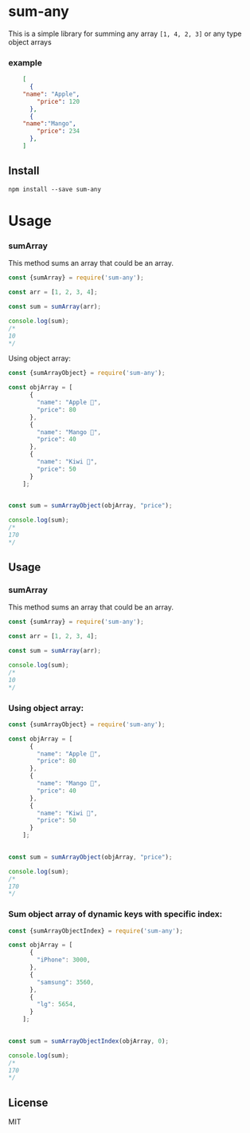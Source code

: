 # sum-any 

This is a simple library for summing any array `[1, 4, 2, 3]` or any type object arrays
### example
```json
    [
      {
	"name": "Apple",
    	"price": 120
      },
      {
	"name":"Mango",
    	"price": 234
      },
    ]
```
## Install

`npm install --save sum-any`
# Usage
### sumArray
This method sums an array that could be an array.
```javascript
const {sumArray} = require('sum-any');

const arr = [1, 2, 3, 4];

const sum = sumArray(arr);

console.log(sum);
/*
10
*/
```
Using object array:
```javascript
const {sumArrayObject} = require('sum-any');

const objArray = [
      {
        "name": "Apple 🍎",
        "price": 80
      },
      {
        "name": "Mango 🥭",
        "price": 40
      },
	  {
        "name": "Kiwi 🥝",
        "price": 50
      }
    ];
    

const sum = sumArrayObject(objArray, "price");

console.log(sum);
/*
170
*/
```


## Usage
### sumArray
This method sums an array that could be an array.
```javascript
const {sumArray} = require('sum-any');

const arr = [1, 2, 3, 4];

const sum = sumArray(arr);

console.log(sum);
/*
10
*/
```
### Using object array:
```javascript
const {sumArrayObject} = require('sum-any');

const objArray = [
      {
        "name": "Apple 🍎",
        "price": 80
      },
      {
        "name": "Mango 🥭",
        "price": 40
      },
	  {
        "name": "Kiwi 🥝",
        "price": 50
      }
    ];
    

const sum = sumArrayObject(objArray, "price");

console.log(sum);
/*
170
*/
```
### Sum object array of dynamic keys with specific index:
```javascript
const {sumArrayObjectIndex} = require('sum-any');

const objArray = [
      {
        "iPhone": 3000,
      },
      {
        "samsung": 3560,
      },
	  {
        "lg": 5654,
      }
    ];
    

const sum = sumArrayObjectIndex(objArray, 0);

console.log(sum);
/*
170
*/
```

## License
MIT


